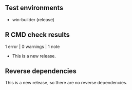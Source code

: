## Test environments
* win-builder (release)

## R CMD check results

1 error  | 0 warnings | 1 note

* This is a new release.

## Reverse dependencies

This is a new release, so there are no reverse dependencies.
